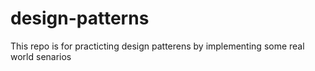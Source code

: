 # design-patterns

This repo  is for  practicting design patterens by implementing some real world  senarios
